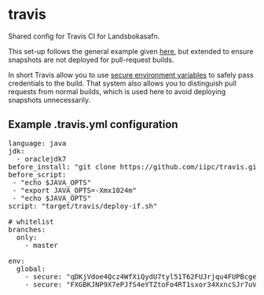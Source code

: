 travis
======

Shared config for Travis CI for Landsbokasafn.

This set-up follows the general example given [here][1], but extended to ensure snapshots are not deployed for pull-request builds.

In short Travis allow you to use [secure environment variables][2] to safely pass credentials to the build. That system also allows you to distinguish pull requests from normal builds, which is used here to avoid deploying snapshots unnecessarily.

[1]: http://blog.xeiam.com/2013/05/configure-travis-ci-to-deploy-snapshots.html
[2]: http://about.travis-ci.org/docs/user/build-configuration/#Secure-environment-variables

Example .travis.yml configuration
---------------------------------

<pre>
language: java
jdk:
  - oraclejdk7
before_install: "git clone https://github.com/iipc/travis.git target/travis"
before_script:
 - "echo $JAVA_OPTS"
 - "export JAVA_OPTS=-Xmx1024m"
 - "echo $JAVA_OPTS"
script: "target/travis/deploy-if.sh"

# whitelist
branches:
  only:
    - master

env:
  global:
    - secure: "qDKjVdoe4Qcz4WfXiQydU7tyl51T62FUJrjqu4FUPBcgeQhFQiggwhpaE6xCOzOpxbsuBi2R1c8gMQf5esE5iDL5jZMu+kz++dYbuzMTd13ttvZWMW5wRPH0H8iHk609FP/RDtVKKBr7WO0JvvIAZEhWNHZrLXBrrKgdTey171g="
    - secure: "FXGBKJNP9X7ePJfS4eYTZtoFo4RT1sxor34XxncSJr7uV6ggtZb4B4WNd16IlLcDk6E32sx8YoWdltaOGwQ5Vg/kux5Ko/wKZCoccS018Ln1bRT86dD1KoPY34rGoNJVQxe7J/1MPqpBKwmi2XCKfzpsEh3W7bbIqg8w9MEOOZA="
</pre>
